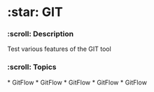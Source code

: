 <h1>:star: GIT</h1>

<h3>:scroll: Description</h3>
<p>Test various features of the GIT tool</p>

<h3>:scroll: Topics</h3>
* GitFlow
* GitFlow
* GitFlow
* GitFlow
* GitFlow